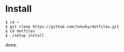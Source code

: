# Install
```
$ cd ~
$ git clone https://github.com/tokuhy/dotfiles.git
$ cd dotfiles
$ ./setup install
```

done.
